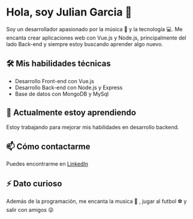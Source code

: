 # Hola, soy Julian Garcia 👋

Soy un desarrollador apasionado por la música 🎵 y la tecnología 💻. Me encanta crear aplicaciones web con Vue.js y Node.js, principalmente del lado Back-end y siempre estoy buscando aprender algo nuevo.

## 🛠️ Mis habilidades técnicas

- Desarrollo Front-end con Vue.js
- Desarrollo Back-end con Node.js y Express
- Base de datos con MongoDB y MySql

## 🌱 Actualmente estoy aprendiendo

Estoy trabajando para mejorar mis habilidades en desarrollo backend.

## 📫 Cómo contactarme

Puedes encontrarme en [LinkedIn](https://www.linkedin.com/in/julian-garcia/)

## ⚡ Dato curioso

Además de la programación, me encanta la musica 🎸 , jugar al futbol ⚽️ y salir con amigos 😜

